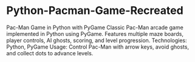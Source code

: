 # Python-Pacman-Game-Recreated
Pac-Man Game in Python with PyGame Classic Pac-Man arcade game implemented in Python using PyGame. Features multiple maze boards, player controls, AI ghosts, scoring, and level progression.  Technologies: Python, PyGame  Usage: Control Pac-Man with arrow keys, avoid ghosts, and collect dots to advance levels.

